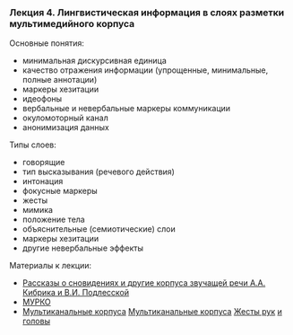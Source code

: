 ### Лекция 4. Лингвистическая информация в слоях разметки мультимедийного корпуса  

Основные понятия:  
* минимальная дискурсивная единица  
* качество отражения информации (упрощенные, минимальные, полные аннотации)  
* маркеры хезитации  
* идеофоны  
* вербальные и невербальные маркеры коммуникации  
* окуломоторный канал  
* анонимизация данных  

Типы слоев:  
* говорящие  
* тип высказывания (речевого действия)  
* интонация  
* фокусные маркеры  
* жесты   
* мимика   
* положение тела  
* объяснительные (семиотические) слои  
* маркеры хезитации  
* другие невербальные эффекты  

Материалы к лекции:  
* <a href="http://spokencorpora.ru/showtranshelp.py">Рассказы о сновидениях и другие корпуса звучащей речи А.А. Кибрика и В.И. Подлесской</a>  
* <a href="http://ruscorpora.ru/new/search-murco.html">МУРКО</a>  
* <a href="https://multidiscourse.ru">Мультиканальные корпуса</a>  <a href="https://multidiscourse.ru/data/ann/pears_vocal%20annotation.pdf">Мультиканальные корпуса</a>   <a href="https://multidiscourse.ru/data/ann/pears_manual_annotation.pdf">Жесты рук</a>
  <a href="https://multidiscourse.ru/data/ann/pears_cephalic_annotation_RUS.pdf"> и головы</a>  
